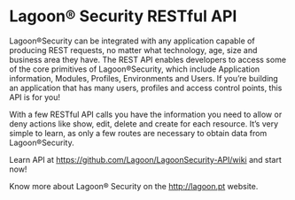 # Lagoon® Security RESTful API

Lagoon®Security can be integrated with any application capable of producing REST requests, no matter what technology, age, size and business area they have.
The REST API enables developers to access some of the core primitives of Lagoon®Security, which include Application information, Modules, Profiles, Environments and Users.
If you’re building an application that has many users, profiles and access control points, this API is for you!

With a few RESTful API calls you have the information you need to allow or deny actions like show, edit, delete and create for each resource. 
It’s very simple to learn, as only a few routes are necessary to obtain  data from Lagoon®Security.

Learn API at https://github.com/Lagoon/LagoonSecurity-API/wiki and start now!

Know more about Lagoon® Security on the http://lagoon.pt website.

